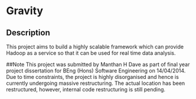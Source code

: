 # Gravity

## Description
This project aims to build a highly scalable framework which can provide Hadoop as a service so that it can be used for real time data analysis.

##Note
This project was submitted by Manthan H Dave as part of final year project dissertation for BEng (Hons) Software Engineering on 14/04/2014. Due to time constraints, the project is highly disorganised and hence is currently undergoing massive restructuring. The actual location has been restructured, however, internal code restructuring is still pending.
